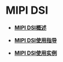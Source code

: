 # MIPI DSI<a name="ZH-CN_TOPIC_0000001157479387"></a>

-   **[MIPI DSI概述](MIPI-DSI概述.md)**  

-   **[MIPI DSI使用指导](MIPI-DSI使用指导.md)**  

-   **[MIPI DSI使用实例](MIPI-DSI使用实例.md)**  


